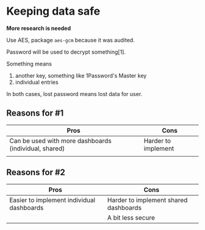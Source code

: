 # Keeping data safe

**More research is needed**

Use AES, package `aes-gcm` because it was audited.

Password will be used to decrypt something[1].

Something means
1) another key, something like 1Password's Master key
2) individual entries

In both cases, lost password means lost data for user.

## Reasons for #1

| Pros                                                  | Cons                |
|-------------------------------------------------------|---------------------|
| Can be used with more dashboards (individual, shared) | Harder to implement |
|                                                       |                     |

## Reasons for #2
| Pros                                      | Cons                                  |
|-------------------------------------------|---------------------------------------|
| Easier to implement individual dashboards | Harder to implement shared dashboards |
|                                           | A bit less secure                     |